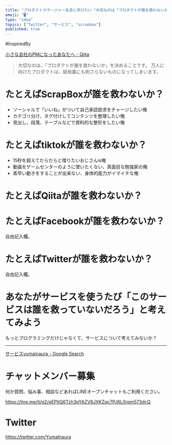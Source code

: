 ```yaml
---
title: "プロダクトマネージャー名言に学びたい『大切なのは「プロダクトが誰を救わないか」を決めることです。』#ScrapBox #tikTok #Qi"
emoji: "🖥"
type: "idea"
topics: ["Twitter", "サービス", "scraobox"]
published: true
---
```



#InspiredBy

[小さな会社のPMになったあなたへ - Qiita](https://qiita.com/Terryy/items/b3a26517b584cdbec70d)

>大切なのは、「プロダクトが誰を救わないか」を決めることです。
>万人に向けたプロダクトは、結局誰にも刺さらないものになってしまいます。


# たとえばScrapBoxが誰を救わないか？

- ソーシャルで「いいね」がついて自己承認欲求をチャージしたい俺
- カテゴリ分け、タグ付けしてコンテンツを整理したい俺
- 見出し、段落、テーブルなどで資料的な整形をしたい俺

# たとえばtiktokが誰を救わないか？

- 15秒を超えてだらだらと喋りたいおじさんis俺
- 動画をゲームセンターのように使いたくない、真面目な勉強家の俺
- 素早い動きをすることが出来ない、身体的能力がイマイチな俺

# たとえばQiitaが誰を救わないか？

# たとえばFacebookが誰を救わないか？

自由記入欄。

# たとえばTwitterが誰を救わないか？

自由記入欄。


# あなたがサービスを使うたび「このサービスは誰を救っていないだろう」と考えてみよう

もっとプログラミングだけじゃなくて、サービスについて考えてみないか？

---

[サービスyumainaura - Google Search](https://www.google.co.jp/search?q=%E3%82%B5%E3%83%BC%E3%83%93%E3%82%B9yumainaura&oq=%E3%82%B5%E3%83%BC%E3%83%93%E3%82%B9yumainaura&aqs=chrome..69i57.7601j0j7&sourceid=chrome&ie=UTF-8)











<!-- Update From Qiita API -->

# チャットメンバー募集


何か質問、悩み事、相談などあればLINEオープンチャットもご利用ください。

https://line.me/ti/g2/eEPltQ6Tzh3pYAZV8JXKZqc7PJ6L0rpm573dcQ





# Twitter


https://twitter.com/YumaInaura


<!-- Update From Qiita API -->


